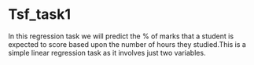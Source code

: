 # Tsf_task1
In this regression task we will predict the % of marks that a student is expected to score based upon the number of hours they studied.This is a simple linear regression task as it involves just two variables.
